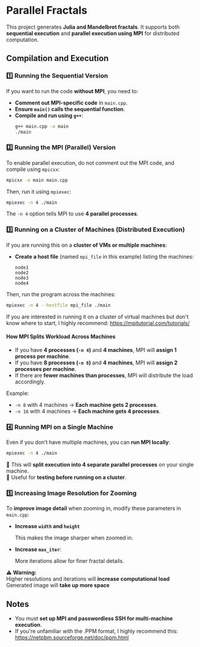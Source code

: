 # Parallel Fractals

This project generates **Julia and Mandelbrot fractals**. It supports both **sequential execution** and **parallel execution using MPI** for distributed computation.

## Compilation and Execution

### 1️⃣ Running the **Sequential Version**
If you want to run the code **without MPI**, you need to:
- **Comment out MPI-specific code** in `main.cpp`.
- **Ensure `main()` calls the sequential function**.
- **Compile and run using `g++`**:
  ```sh
  g++ main.cpp -o main
  ./main
  ```

### 2️⃣ Running the **MPI (Parallel) Version**
To enable parallel execution, do not comment out the MPI code, and compile using `mpicxx`:
  ```sh
  mpicxx -o main main.cpp
  ```
Then, run it using `mpiexec`:
  ```sh
  mpiexec -n 4 ./main
  ```
The `-n 4` option tells MPI to use **4 parallel processes**.

### 3️⃣ Running on a **Cluster of Machines (Distributed Execution)**
If you are running this on a **cluster of VMs or multiple machines**:
- **Create a host file** (named `mpi_file` in this example) listing the machines:
  ```
  node1
  node2
  node3
  node4
  ```
Then, run the program across the machines:
  ```sh
  mpiexec -n 4 --hostfile mpi_file ./main
  ```
 If you are interested in running it on a cluster of virtual machines but don't know where to start, I highly recommend: https://mpitutorial.com/tutorials/

#### **How MPI Splits Workload Across Machines**
- If you have **4 processes (`-n 4`)** and **4 machines**, MPI will **assign 1 process per machine**.
- If you have **8 processes (`-n 8`)** and **4 machines**, MPI will **assign 2 processes per machine**.
- If there are **fewer machines than processes**, MPI will distribute the load accordingly.

Example:
- `-n 8` with 4 machines → **Each machine gets 2 processes**.
- `-n 16` with 4 machines → **Each machine gets 4 processes**.

### 4️⃣ Running **MPI on a Single Machine**
Even if you don’t have multiple machines, you can **run MPI locally**:
  ```sh
  mpiexec -n 4 ./main
  ```
🔹 This will **split execution into 4 separate parallel processes** on your single machine.  
🔹 Useful for **testing before running on a cluster**.

### 5️⃣ **Increasing Image Resolution for Zooming**
To **improve image detail** when zooming in, modify these parameters in `main.cpp`:

- **Increase `width` and `height`**
  
  This makes the image sharper when zoomed in.

- **Increase `max_iter`**:
 
  More iterations allow for finer fractal details.

⚠️ **Warning:**  
Higher resolutions and iterations will **increase computational load** 
Generated image will **take up more space**

## Notes
- You must **set up MPI and passwordless SSH for multi-machine execution**.
- If you're unfamiliar with the .PPM format, I highly recommend this: https://netpbm.sourceforge.net/doc/ppm.html
